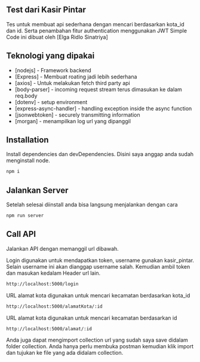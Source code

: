 ## Test dari Kasir Pintar
Tes untuk membuat api sederhana dengan mencari berdasarkan kota_id dan id. Serta penambahan fitur authentication menggunakan JWT
Simple Code ini dibuat oleh [Elga Ridlo Sinatriya]

## Teknologi yang dipakai
- [nodejs] - Framework backend
- [Express] - Membuat roating jadi lebih sederhana
- [axios] - Untuk melakukan fetch third party api
- [body-parser] - incoming request stream terus dimasukan ke dalam req.body
- [dotenv] - setup environment
- [express-async-handler] - handling exception inside the async function
- [jsonwebtoken] - securely transmitting information
- [morgan] - menampilkan log url yang dipanggil

## Installation
Install dependencies dan devDependencies. Disini saya anggap anda sudah menginstall node.

```sh
npm i
```

## Jalankan Server
Setelah selesai diinstall anda bisa langsung menjalankan dengan cara
```sh
npm run server
```

## Call API
Jalankan API dengan memanggil url dibawah.

Login digunakan untuk mendapatkan token, username gunakan kasir_pintar. Selain username ini akan dianggap username salah. Kemudian ambil token dan masukan kedalam Header url lain.
```sh
http://localhost:5000/login
```

URL alamat kota digunakan untuk mencari kecamatan berdasarkan kota_id
```sh
http://localhost:5000/alamatKota/:id
```

URL alamat kota digunakan untuk mencari kecamatan berdasarkan id
```sh
http://localhost:5000/alamat/:id
```

Anda juga dapat mengimport collection url yang sudah saya save didalam folder collection. Anda hanya perlu membuka postman kemudian klik import dan tujukan ke file yang ada didalam collection.
